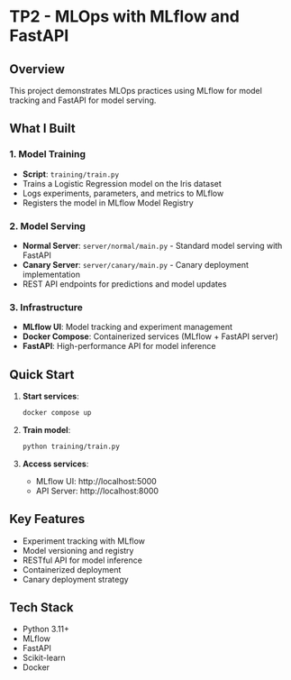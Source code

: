 # TP2 - MLOps with MLflow and FastAPI

## Overview
This project demonstrates MLOps practices using MLflow for model tracking and FastAPI for model serving.

## What I Built

### 1. Model Training
- **Script**: `training/train.py`
- Trains a Logistic Regression model on the Iris dataset
- Logs experiments, parameters, and metrics to MLflow
- Registers the model in MLflow Model Registry

### 2. Model Serving
- **Normal Server**: `server/normal/main.py` - Standard model serving with FastAPI
- **Canary Server**: `server/canary/main.py` - Canary deployment implementation
- REST API endpoints for predictions and model updates

### 3. Infrastructure
- **MLflow UI**: Model tracking and experiment management
- **Docker Compose**: Containerized services (MLflow + FastAPI server)
- **FastAPI**: High-performance API for model inference

## Quick Start

1. **Start services**:
   ```bash
   docker compose up
   ```

2. **Train model**:
   ```bash
   python training/train.py
   ```

3. **Access services**:
   - MLflow UI: http://localhost:5000
   - API Server: http://localhost:8000

## Key Features
- Experiment tracking with MLflow
- Model versioning and registry
- RESTful API for model inference
- Containerized deployment
- Canary deployment strategy

## Tech Stack
- Python 3.11+
- MLflow
- FastAPI
- Scikit-learn
- Docker